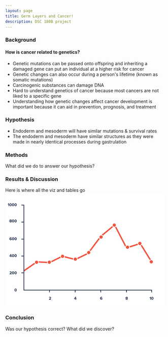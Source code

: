 ```yaml
---
layout: page
title: Germ Layers and Cancer!
description: DSC 180B project
---
```


### Background
#### How is cancer related to genetics?
- Genetic mutations can be passed onto offspring and inheriting a damaged gene can put an individual at a higher risk for cancer
- Genetic changes can also occur during a person's lifetime (known as somatic mutations)
- Carcinogenic substances can damage DNA 
- Hard to understand genetics of cancer because most cancers are not liked to a specific gene
- Understanding how genetic changes affect cancer development is important because it can aid in prevention, prognosis, and treatment

### Hypothesis
- Endoderm and mesoderm will have similar mutations & survival rates
- The endoderm and mesoderm have similar structures as they were made in nearly identical processes during gastrulation

### Methods
What did we do to answer our hypothesis?

### Results & Discussion
Here is where all the viz and tables go
![sample line chart](assets/images/line.png "line chart")

### Conclusion
Was our hypothesis correct? What did we discover?
